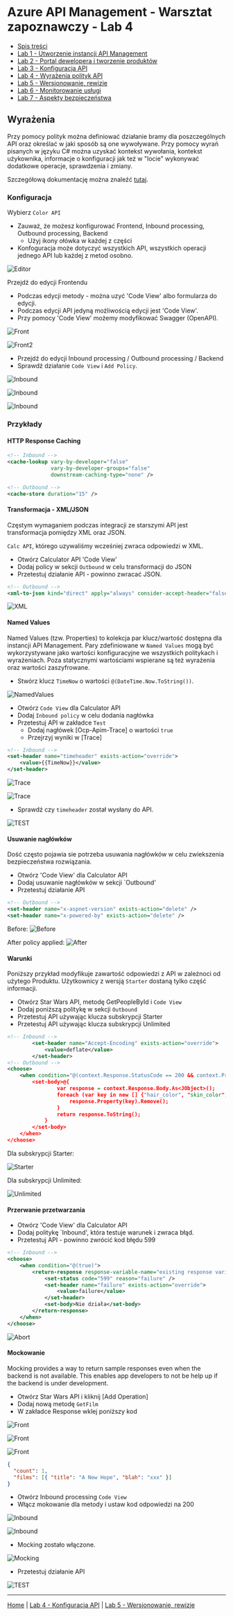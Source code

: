 # Azure API Management - Warsztat zapoznawczy - Lab 4

- [Spis treści](README.md)
- [Lab 1 - Utworzenie instancji API Management](apimanagement-1.md)
- [Lab 2 - Portal dewelopera i tworzenie produktów](apimanagement-2.md)
- [Lab 3 - Konfiguracja API](apimanagement-3.md)
- [Lab 4 - Wyrażenia polityk API](apimanagement-4.md)
- [Lab 5 - Wersjonowanie, rewizje](apimanagement-5.md)
- [Lab 6 - Monitorowanie usługi](apimanagement-6.md)
- [Lab 7 - Aspekty bezpieczeństwa](apimanagement-7.md)

## Wyrażenia

Przy pomocy polityk można definiować działanie bramy dla poszczególnych API oraz określać w jaki sposób są one wywoływane. Przy pomocy wyrań pisanych w języku C# można uzyskać kontekst wywołania, kontekst użykownika, informacje o konfiguracji jak też w "locie" wykonywać dodatkowe operacje, sprawdzenia i zmiany.

Szczegółową dokumentację można znaleźć [tutaj](https://docs.microsoft.com/en-us/azure/api-management/api-management-policies).

### Konfiguracja

Wybierz `Color API`

- Zauważ, że możesz konfigurować Frontend, Inbound processing, Outbound processing, Backend
  - Użyj ikony ołówka w każdej z części
- Konfoguracja może dotyczyć wszystkich API, wszystkich operacji jednego API lub każdej z metod osobno.

![Editor](Images/APIMPolicyEditor.png)

Przejdź do edycji Frontendu

- Podczas edycji metody - można uzyć 'Code View' albo formularza do edycji.
- Podczas edycji API jedyną możliwością edycji jest 'Code View'.
- Przy pomocy 'Code View' możemy modyfikować Swagger (OpenAPI).

![Front](Images/APIMFrontendCodeEditor.png)

![Front2](Images/APIMFrontendFormEditor.png)

- Przejdź do edycji Inbound processing / Outbound processing / Backend
- Sprawdź działanie `Code View` i `Add Policy`.

![Inbound](Images/APIMInboundProcessing.png)

![Inbound](Images/APIMInboundCodeEditor.png)

![Inbound](Images/APIMInboundFormEditor.png)

### Przykłady

#### HTTP Response Caching

```xml
<!-- Inbound -->
<cache-lookup vary-by-developer="false"
              vary-by-developer-groups="false"
              downstream-caching-type="none" />

<!-- Outbound -->
<cache-store duration="15" />
```

#### Transformacja - XML/JSON

Częstym wymaganiem podczas integracji ze starszymi API jest transformacja pomiędzy XML oraz JSON.

`Calc API`, którego uzywaliśmy wcześniej zwraca odpowiedzi w XML.

- Otwórz Calculator API 'Code View'
- Dodaj policy w sekcji `Outbound` w celu transformacji do JSON
- Przetestuj działanie API - powinno zwracać JSON.

```xml
<!-- Outbound -->
<xml-to-json kind="direct" apply="always" consider-accept-header="false" />
```

![XML](Images/APIMResponseXMLtoJSON.png)

#### Named Values

Named Values (tzw. Properties) to kolekcja par klucz/wartość dostępna dla instancji API Management. Pary zdefiniowane w `Named Values` mogą być wykorzystywane jako wartości konfiguracyjne we wszystkich politykach i wyrażeniach. Poza statycznymi wartościami wspierane są też wyrażenia oraz wartości zaszyfrowane.

- Stwórz klucz `TimeNow` o wartości `@(DateTime.Now.ToString())`.

![NamedValues](Images/APIMNamedValues.png)

- Otwórz `Code View` dla Calculator API
- Dodaj `Inbound policy` w celu dodania nagłówka
- Przetestuj API w zakładce `Test`
  - Dodaj nagłówek [Ocp-Apim-Trace] o wartości `true`
  - Przejrzyj wyniki w [Trace]

```xml
<!-- Inbound -->
<set-header name="timeheader" exists-action="override">
    <value>{{TimeNow}}</value>
</set-header>
```

![Trace](Images/APIMTraceNV.png)

![Trace](Images/APIMTraceNV2.png)

- Sprawdź czy `timeheader` został wysłany do API.

![TEST](Images/APIMTraceNV3.png)

#### Usuwanie nagłówków

Dość często pojawia sie potrzeba usuwania nagłówków w celu zwiekszenia bezpieczeństwa rozwiązania.

- Otwórz 'Code View' dla Calculator API
- Dodaj usuwanie nagłówków w sekcji `Outbound'
- Przetestuj działanie API

```xml
<!-- Outbound -->
<set-header name="x-aspnet-version" exists-action="delete" />
<set-header name="x-powered-by" exists-action="delete" />
```

Before:
![Before](Images/APIMResponseDeleteHeaders.png)

After policy applied:
![After](Images/APIMResponseDeleteHeaders2.png)

#### Warunki

Poniższy przykład modyfikuje zawartość odpowiedzi z API w zależnoci od użytego Produktu. Użytkownicy z wersją `Starter` dostaną tylko część informacji.

- Otwórz Star Wars API, metodę GetPeopleById i `Code View`
- Dodaj poniższą politykę w sekcji `Outbound`
- Przetestuj API używając klucza subskrypcji Starter
- Przetestuj API używając klucza subskrypcji Unlimited

```xml
<!-- Inbound -->
        <set-header name="Accept-Encoding" exists-action="override">
            <value>deflate</value>
        </set-header>
<!-- Outbound -->
<choose>
    <when condition="@(context.Response.StatusCode == 200 && context.Product.Name.Equals("Starter"))">
        <set-body>@{
                var response = context.Response.Body.As<JObject>();
                foreach (var key in new [] {"hair_color", "skin_color", "eye_color", "gender"}) {
                    response.Property(key).Remove();
                }
                return response.ToString();
            }
        </set-body>
    </when>
</choose>
```

Dla subskrypcji Starter:

![Starter](Images/APIMResponseCondStarter.png)

Dla subskrypcji Unlimited:

![Unlimited](Images/APIMResponseCondUnlimited.png)

#### Przerwanie przetwarzania

- Otwórz 'Code View' dla Calculator API
- Dodaj politykę `Inbound', która testuje warunek i zwraca błąd.
- Przetestuj API - powinno zwrócić kod błędu 599

```xml
<!-- Inbound -->
<choose>
    <when condition="@(true)">
        <return-response response-variable-name="existing response variable">
            <set-status code="599" reason="failure" />
            <set-header name="failure" exists-action="override">
                <value>failure</value>
            </set-header>
            <set-body>Nie działa</set-body>
        </return-response>
    </when>
</choose>
```

![Abort](Images/APIMResponseAbort.png)

#### Mockowanie

Mocking provides a way to return sample responses even when the backend is not available. This enables app developers to not be help up if the backend is under development.

- Otwórz Star Wars API i kliknij [Add Operation]
- Dodaj nową metodę `GetFilm`
- W zakładce Response wklej poniższy kod

![Front](Images/APIMMockingFrontend.png)

![Front](Images/APIMMockingFrontend2.png)

![Front](Images/APIMMockingFrontend3.png)

```json
{
  "count": 1,
  "films": [{ "title": "A New Hope", "blah": "xxx" }]
}
```

- Otwórz Inbound processing `Code View`
- Włącz mokowanie dla metody i ustaw kod odpowiedzi na 200

![Inbound](Images/APIMMockingInbound.png)

![Inbound](Images/APIMMockingInbound2.png)

- Mocking zostało włączone.

![Mocking](Images/APIMMockingInbound3.png)

- Przetestuj działanie API

![TEST](Images/APIMMockingResponse.png)

---

[Home](README.md) | [Lab 4 - Konfiguracja API](apimanagement-3.md) | [Lab 5 - Wersjonowanie, rewizje](apimanagement-5.md)
